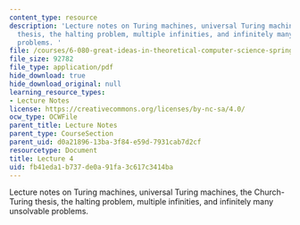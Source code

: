 ```yaml
---
content_type: resource
description: 'Lecture notes on Turing machines, universal Turing machines, the Church-Turing
  thesis, the halting problem, multiple infinities, and infinitely many unsolvable
  problems. '
file: /courses/6-080-great-ideas-in-theoretical-computer-science-spring-2008/fb41eda1b737de0a91fa3c617c3414ba_lec4.pdf
file_size: 92782
file_type: application/pdf
hide_download: true
hide_download_original: null
learning_resource_types:
- Lecture Notes
license: https://creativecommons.org/licenses/by-nc-sa/4.0/
ocw_type: OCWFile
parent_title: Lecture Notes
parent_type: CourseSection
parent_uid: d0a21896-13ba-3f84-e59d-7931cab7d2cf
resourcetype: Document
title: Lecture 4
uid: fb41eda1-b737-de0a-91fa-3c617c3414ba
---
```

Lecture notes on Turing machines, universal Turing machines, the Church-Turing thesis, the halting problem, multiple infinities, and infinitely many unsolvable problems. 